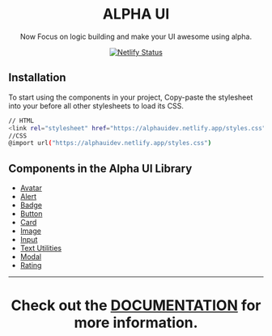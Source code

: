 <div align="center">
<h1>ALPHA UI</h1>

Now Focus on logic building and make your UI awesome using alpha.

[![Netlify Status](https://api.netlify.com/api/v1/badges/e412ab3b-26e7-49df-9189-661b33bf4dcc/deploy-status)](https://app.netlify.com/sites/alphauidev/deploys)

</div>

## Installation

To start using the components in your project, Copy-paste the stylesheet <link> into your <head> before all other stylesheets to load its CSS.

```bash
// HTML
<link rel="stylesheet" href="https://alphauidev.netlify.app/styles.css" />
//CSS
@import url("https://alphauidev.netlify.app/styles.css")
```

## Components in the Alpha UI Library

- [Avatar](https://alphauidev.netlify.app/components/avatar/avatar.html)
- [Alert](https://alphauidev.netlify.app/components/alerts/alert.html)
- [Badge](https://alphauidev.netlify.app/components/badge/badge.html)
- [Button](https://alphauidev.netlify.app/components/button/button.html)
- [Card](https://alphauidev.netlify.app/components/cards/cards.html)
- [Image](https://alphauidev.netlify.app/components/images/image.html)
- [Input](https://alphauidev.netlify.app/components/input/input.html)
- [Text Utilities](https://alphauidev.netlify.app/components/textutilities/text)
- [Modal](https://alphauidev.netlify.app/components/model/model.html)
- [Rating](https://alphauidev.netlify.app/components/ratings/rating.html)

---

<div align="center" >

# Check out the [DOCUMENTATION](https://alphauidev.netlify.app/components/avatar/avatar.html) for more information.

</div>
